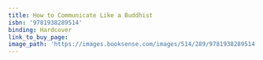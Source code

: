 ```yaml
---
title: How to Communicate Like a Buddhist
isbn: '9781938289514'
binding: Hardcover
link_to_buy_page:
image_path: 'https://images.booksense.com/images/514/289/9781938289514.jpg'
---
```



